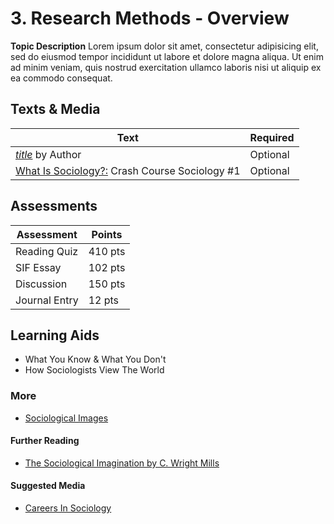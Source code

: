 # 3. Research Methods - Overview

**Topic Description** Lorem ipsum dolor sit amet, consectetur adipisicing elit, sed do eiusmod tempor incididunt ut labore et dolore magna aliqua. Ut enim ad minim veniam, quis nostrud exercitation ullamco laboris nisi ut aliquip ex ea commodo consequat. 

## Texts & Media

| Text     	  | Required 	|
| ----------- | ----------- |
| [*title*](https://www.youtube.com/watch?v=PhhC_N6Bm_s) by Author      | Optional       |
| [What Is Sociology?:](https://www.youtube.com/watch?v=YnCJU6PaCio) Crash Course Sociology #1   | Optional        |

## Assessments

| Assessment      | Points |
| ----------- | ----------- |
| Reading Quiz      | 410 pts       |
| SIF Essay   | 102 pts        |
| Discussion      | 150 pts       |
| Journal Entry   | 12 pts        |

## Learning Aids

* What You Know & What You Don't
* How Sociologists View The World

### More

* [Sociological Images](https://thesocietypages.org/socimages/)

#### Further Reading

* [The Sociological Imagination by C. Wright Mills](https://www.amazon.com/Sociological-Imagination-C-Wright-Mills/dp/0195133730)

#### Suggested Media

* [Careers In Sociology](https://www.asanet.org/careers/careers-sociology)